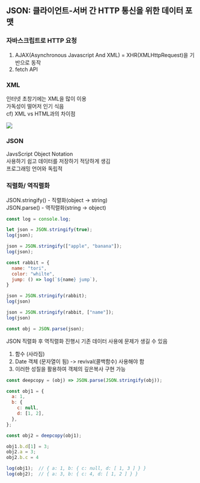 ## JSON: 클라이언트-서버 간 HTTP 통신을 위한 데이터 포맷

### 자바스크립트로 HTTP 요청
1. AJAX(Asynchronous Javascript And XML) = XHR(XMLHttpRequest)을 기반으로 동작   
2. fetch API

### XML
인터넷 초창기에는 XML을 많이 이용   
가독성이 떨어저 인기 식음   
cf) XML vs HTML과의 차이점   

<img src="http://www.powervision.com/html/events/xml_seminar1/img008.jpg"/>   

### JSON
JavsScript Object Notation   
사용하기 쉽고 데이터를 저장하기 적당하게 생김   
프로그래밍 언어와 독립적   

### 직렬화/ 역직렬화
JSON.stringify() - 직렬화(object -> string)   
JSON.parse() - 역직렬화(string -> object)   
```javascript
const log = console.log;

let json = JSON.stringify(true);
log(json);

json = JSON.stringify(["apple", "banana"]);
log(json);

const rabbit = {
  name: "tori",
  color: "whilte",
  jump: () => log(`${name} jump`),
}

json = JSON.stringify(rabbit);
log(json)

json = JSON.stringify(rabbit, ["name"]);
log(json)

const obj = JSON.parse(json);
```
JSON 직렬화 후 역직렬화 진행시 기존 데이터 사용에 문제가 생길 수 있음   
1. 함수 (사라짐)   
2. Date 객체 (문자열이 됨) -> revival(콜백함수) 사용해야 함
3. 이러한 성질을 활용하여 객체의 깊은복사 구현 가능   

```javascript
const deepcopy = (obj) => JSON.parse(JSON.stringify(obj));

const obj1 = {
  a: 1,
  b: {
    c: null,
    d: [1, 2],
  },
};

const obj2 = deepcopy(obj1);

obj1.b.d[1] = 3;
obj2.a = 3;
obj2.b.c = 4

log(obj1);  // { a: 1, b: { c: null, d: [ 1, 3 ] } }
log(obj2);  // { a: 3, b: { c: 4, d: [ 1, 2 ] } }
 
```

